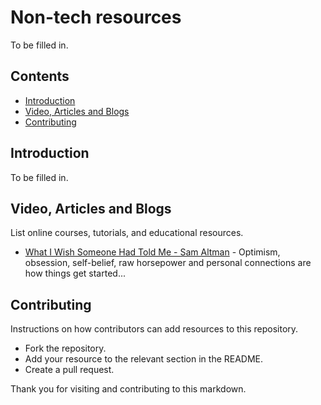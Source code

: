 # Non-tech resources

To be filled in.

## Contents
- [Introduction](#introduction)
- [Video, Articles and Blogs](#video-articles-and-blogs)
- [Contributing](#contributing)

## Introduction
To be filled in.

## Video, Articles and Blogs
List online courses, tutorials, and educational resources.
- [What I Wish Someone Had Told Me - Sam Altman](https://blog.samaltman.com/what-i-wish-someone-had-told-me) - Optimism, obsession, self-belief, raw horsepower and personal connections are how things get started...

## Contributing
Instructions on how contributors can add resources to this repository.
- Fork the repository.
- Add your resource to the relevant section in the README.
- Create a pull request.

Thank you for visiting and contributing to this markdown.